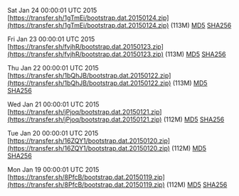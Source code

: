 Sat Jan 24 00:00:01 UTC 2015 [https://transfer.sh/1gTmEi/bootstrap.dat.20150124.zip](https://transfer.sh/1gTmEi/bootstrap.dat.20150124.zip) (113M) [MD5](https://transfer.sh/EKF9k/md5.txt) [SHA256](https://transfer.sh/FNiBb/sha256.txt)

Fri Jan 23 00:00:01 UTC 2015 [https://transfer.sh/fvjhR/bootstrap.dat.20150123.zip](https://transfer.sh/fvjhR/bootstrap.dat.20150123.zip) (113M) [MD5](https://transfer.sh/dCxQC/md5.txt) [SHA256](https://transfer.sh/6vS3s/sha256.txt)

Thu Jan 22 00:00:01 UTC 2015 [https://transfer.sh/1bQhJB/bootstrap.dat.20150122.zip](https://transfer.sh/1bQhJB/bootstrap.dat.20150122.zip) (113M) [MD5](https://transfer.sh/FLr3h/md5.txt) [SHA256](https://transfer.sh/NH34q/sha256.txt)

Wed Jan 21 00:00:01 UTC 2015 [https://transfer.sh/jPjoq/bootstrap.dat.20150121.zip](https://transfer.sh/jPjoq/bootstrap.dat.20150121.zip) (112M) [MD5](https://transfer.sh/R0SDu/md5.txt) [SHA256](https://transfer.sh/NakEe/sha256.txt)

Tue Jan 20 00:00:01 UTC 2015 [https://transfer.sh/16ZQY1/bootstrap.dat.20150120.zip](https://transfer.sh/16ZQY1/bootstrap.dat.20150120.zip) (112M) [MD5](https://transfer.sh/HXDeH/md5.txt) [SHA256](https://transfer.sh/1gJnS3/sha256.txt)

Mon Jan 19 00:00:01 UTC 2015 [https://transfer.sh/8PfcB/bootstrap.dat.20150119.zip](https://transfer.sh/8PfcB/bootstrap.dat.20150119.zip) (112M) [MD5](https://transfer.sh/USXK6/md5.txt) [SHA256](https://transfer.sh/iNAAY/sha256.txt)
